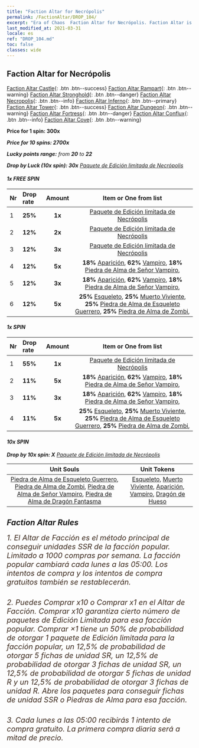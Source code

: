```yaml
---
title: "Faction Altar for Necrópolis"
permalink: /FactionAltar/DROP_104/
excerpt: "Era of Chaos  Faction Altar for Necrópolis. Faction Altar is the primary method for obtaining SSR units from the popular faction. Limited to 1,000 purchases each week. The popular faction changes at 05:00 every Monday. Purchase attempts and free purchase attempts will also reset then."
last_modified_at: 2021-03-31
locale: es
ref: "DROP_104.md"
toc: false
classes: wide
---
```


##  Faction Altar for **Necrópolis**

  [Faction Altar Castle](/es/FactionAltar/DROP_101/){: .btn .btn--success} [Faction Altar Rampart](/es/FactionAltar/DROP_102/){: .btn .btn--warning} [Faction Altar Stronghold](/es/FactionAltar/DROP_103/){: .btn .btn--danger} [Faction Altar Necropolis](/es/FactionAltar/DROP_104/){: .btn .btn--info} [Faction Altar Inferno](/es/FactionAltar/DROP_105/){: .btn .btn--primary} [Faction Altar Tower](/es/FactionAltar/DROP_106/){: .btn .btn--success} [Faction Altar Dungeon](/es/FactionAltar/DROP_107/){: .btn .btn--warning} [Faction Altar Fortress](/es/FactionAltar/DROP_108/){: .btn .btn--danger} [Faction Altar Conflux](/es/FactionAltar/DROP_109/){: .btn .btn--info} [Faction Altar Cove](/es/FactionAltar/DROP_112/){: .btn .btn--warning} 

  **Price for 1 spin: 300x** <i class="fas fa-gem"/>

  **Price for 10 spins: 2700x** <i class="fas fa-gem"/>

  **Lucky points range:** from **20** to **22**

  **Drop by Luck (10x spin): 30x** [Paquete de Edición limitada de Necrópolis](/es/Items/con_2102/)

####  1x FREE SPIN 

  |    Nr    |  Drop rate  |  Amount   |   Item or One from list  |
  |:---------|:------------|:---------:|:------------------------:|
  | 1 | **25%** | **1x** | [Paquete de Edición limitada de Necrópolis](/es/Items/con_2102/) |
  | 2 | **12%** | **2x** | [Paquete de Edición limitada de Necrópolis](/es/Items/con_2102/) |
  | 3 | **12%** | **3x** | [Paquete de Edición limitada de Necrópolis](/es/Items/con_2102/) |
  | 4 | **12%** | **5x** |  **18%** [Aparición](/es/Items/unt_210/),  **62%** [Vampiro](/es/Items/unt_211/),  **18%** [Piedra de Alma de Señor Vampiro](/es/Items/unt_300/),  |
  | 5 | **12%** | **3x** |  **18%** [Aparición](/es/Items/unt_210/),  **62%** [Vampiro](/es/Items/unt_211/),  **18%** [Piedra de Alma de Señor Vampiro](/es/Items/unt_300/),  |
  | 6 | **12%** | **5x** |  **25%** [Esqueleto](/es/Items/unt_208/),  **25%** [Muerto Viviente](/es/Items/unt_209/),  **25%** [Piedra de Alma de Esqueleto Guerrero](/es/Items/unt_297/),  **25%** [Piedra de Alma de Zombi](/es/Items/unt_298/),  |


####  1x SPIN 

  |    Nr    |  Drop rate  |  Amount   |   Item or One from list  |
  |:---------|:------------|:---------:|:------------------------:|
  | 1 | **55%** | **1x** | [Paquete de Edición limitada de Necrópolis](/es/Items/con_2102/) |
  | 2 | **11%** | **5x** |  **18%** [Aparición](/es/Items/unt_210/),  **62%** [Vampiro](/es/Items/unt_211/),  **18%** [Piedra de Alma de Señor Vampiro](/es/Items/unt_300/),  |
  | 3 | **11%** | **3x** |  **18%** [Aparición](/es/Items/unt_210/),  **62%** [Vampiro](/es/Items/unt_211/),  **18%** [Piedra de Alma de Señor Vampiro](/es/Items/unt_300/),  |
  | 4 | **11%** | **5x** |  **25%** [Esqueleto](/es/Items/unt_208/),  **25%** [Muerto Viviente](/es/Items/unt_209/),  **25%** [Piedra de Alma de Esqueleto Guerrero](/es/Items/unt_297/),  **25%** [Piedra de Alma de Zombi](/es/Items/unt_298/),  |


####  10x SPIN 

  **Drop by 10x spin: X** [Paquete de Edición limitada de Necrópolis](/es/Items/con_2102/)

  |    Unit Souls    |  Unit Tokens  |
  |:----------------:|:-------------:|
  | [Piedra de Alma de Esqueleto Guerrero](/es/Items/unt_297/), [Piedra de Alma de Zombi](/es/Items/unt_298/), [Piedra de Alma de Señor Vampiro](/es/Items/unt_300/), [Piedra de Alma de Dragón Fantasma](/es/Items/unt_303/) | [Esqueleto](/es/Items/unt_208/), [Muerto Viviente](/es/Items/unt_209/), [Aparición](/es/Items/unt_210/), [Vampiro](/es/Items/unt_211/), [Dragón de Hueso](/es/Items/unt_214/) |



## Faction Altar Rules

  <span style="color: #3c2a1e;font-size:20px">1. El Altar de Facción es el método principal de conseguir unidades SSR de la facción popular. Limitado a 1000 compras por semana. La facción popular cambiará cada lunes a las 05:00. Los intentos de compra y los intentos de compra gratuitos también se restablecerán. </span><br/>

<br/>  <span style="color: #3c2a1e;font-size:20px">2. Puedes Comprar x10 o Comprar x1 en el Altar de Facción. Comprar x10 garantiza cierto número de paquetes de Edición Limitada para esa facción popular. Comprar ×1 tiene un 50% de probabilidad de otorgar 1 paquete de Edición limitada para la facción popular, un 12,5% de probabilidad de otorgar 5 fichas de unidad SR, un 12,5% de probabilidad de otorgar 3 fichas de unidad SR, un 12,5% de probabilidad de otorgar 5 fichas de unidad R y un 12,5% de probabilidad de otorgar 3 fichas de unidad R. Abre los paquetes para conseguir fichas de unidad SSR o Piedras de Alma para esa facción.</span>

<br/>  <span style="color: #3c2a1e;font-size:20px">3. Cada lunes a las 05:00 recibirás 1 intento de compra gratuito. La primera compra diaria será a mitad de precio.</span><br/>

<br/>